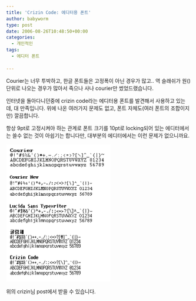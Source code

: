 ```yaml
---
title: 'Crizin Code: 에디터용 폰트'
author: babyworm
type: post
date: 2006-08-26T10:48:50+00:00
categories:
  - 개인적인
tags:
  - 에디터 폰트

---
```

Courier는 너무 투박하고, 한글 폰트들은 고정폭이 아닌 경우가 많고.. 역 슬래쉬가 원(\)단위로 나오는 경우가 많아서 죽으나 사나 courier만 썼었드랬습니다.

인터넷을 돌아다니던중에 crizin code라는 에디터용 폰트를 발견해서 사용하고 있는데, 대 만족입니다.
위에 나온 여러가지 문제도 없고, 폰트 자체도(여러 폰트의 조합이지만) 깔끔합니다.

항상 9pt로 고정시켜야 하는 관계로 폰트 크기를 10pt로 locking되어 있는 에디터에서는 쓸수 없는 것이 아쉽기는 합니다만, 대부분의 에디터에서는 이런 문제가 없으니까요.

<img loading="lazy" decoding="async" src="crizin_code.gif">
<http://crizin.net/tag/%ED%8F%B0%ED%8A%B8?TSSESSION=33e20d5b3b3f050f4eede4e813d34cc1>

위의 crizin님 post에서 받을 수 있습니다.